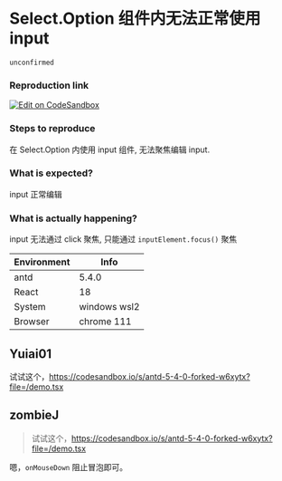 # Select.Option 组件内无法正常使用 input

`unconfirmed`

### Reproduction link

[![Edit on CodeSandbox](https://codesandbox.io/static/img/play-codesandbox.svg)](https://codesandbox.io/s/antd-5-4-0-forked-ibvd0i?file=/demo.tsx)

### Steps to reproduce

在 Select.Option 内使用 input 组件, 无法聚焦编辑 input.

### What is expected?

input 正常编辑

### What is actually happening?

input 无法通过 click 聚焦, 只能通过 `inputElement.focus()` 聚焦

| Environment | Info         |
| ----------- | ------------ |
| antd        | 5.4.0        |
| React       | 18           |
| System      | windows wsl2 |
| Browser     | chrome 111   |

<!-- generated by ant-design-issue-helper. DO NOT REMOVE -->

## Yuiai01

试试这个，https://codesandbox.io/s/antd-5-4-0-forked-w6xytx?file=/demo.tsx

## zombieJ

> 试试这个，https://codesandbox.io/s/antd-5-4-0-forked-w6xytx?file=/demo.tsx

嗯，`onMouseDown` 阻止冒泡即可。
